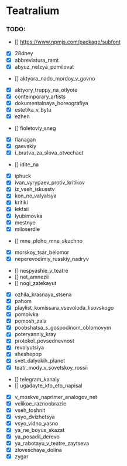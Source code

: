# Teatralium

### TODO:

- [] https://www.npmjs.com/package/subfont


- [x] 28dney
- [x] abbreviatura_ramt
- [x] abyuz_nelzya_pomilovat
- [] aktyora_nado_mordoy_v_govno
- [x] aktyory_truppy_na_otlyote
- [x] contemporary_artists
- [x] dokumentalnaya_horeografiya
- [x] estetika_v_bytu
- [x] ezhen
- [] fioletoviy_sneg
- [x] flanagan
- [x] gaevskiy
- [x] i_bratva_za_slova_otvechaet
- [] idite_na
- [x] iphuck
- [x] ivan_vyrypaev_protiv_kritikov
- [x] iz_vseh_iskusstv
- [x] kon_ne_valyalsya
- [x] kritiki
- [x] lektsii
- [x] lyubimovka
- [x] mestnye
- [x] miloserdie
- [] mne_ploho_mne_skuchno
- [x] morskoy_tsar_belomor
- [x] neperevodimiy_russkiy_nadryv
- [] nespyashie_v_teatre
- [] net_amnezii
- [] nogi_zatekayut
- [x] ozhila_krasnaya_stsena
- [x] pahom
- [x] playlist_komissara_vsevoloda_lisovskogo
- [x] pomolvka
- [x] pomosh_zala
- [x] poobshatsa_s_gospodinom_oblomovym
- [x] poteryanniy_kray
- [x] protokol_povsednevnost
- [x] revolyutsiya
- [x] sheshepop
- [x] svet_dalyokih_planet
- [x] teatr_mody_v_sovetskoy_rossii
- [] telegram_kanaly
- [] ugadayte_kto_eto_napisal
- [x] v_moskve_naprimer_analogov_net
- [x] velikoe_raznoobrazie
- [x] vseh_toshnit
- [x] vsyo_dvizhetsya
- [x] vsyo_vidno_yasno
- [x] ya_ne_boyus_skazat
- [x] ya_posadil_derevo
- [x] ya_rabotayu_v_teatre_zaytseva
- [x] zloveschaya_dolina
- [x] zygar
